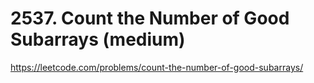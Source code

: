 # 2537. Count the Number of Good Subarrays (medium)

https://leetcode.com/problems/count-the-number-of-good-subarrays/
